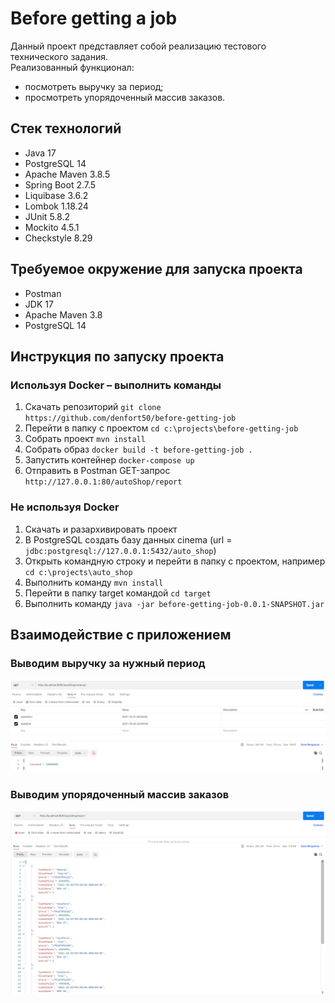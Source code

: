 # Before getting a job

Данный проект представляет собой реализацию тестового технического задания.  
Реализованный функционал:
* посмотреть выручку за период;
* просмотреть упорядоченный массив заказов.

## Стек технологий
* Java 17
* PostgreSQL 14
* Apache Maven 3.8.5
* Spring Boot 2.7.5
* Liquibase 3.6.2
* Lombok 1.18.24
* JUnit 5.8.2
* Mockito 4.5.1
* Checkstyle 8.29

## Требуемое окружение для запуска проекта
* Postman
* JDK 17
* Apache Maven 3.8
* PostgreSQL 14

## Инструкция по запуску проекта
### Используя Docker – выполнить команды
1) Скачать репозиторий `git clone https://github.com/denfort50/before-getting-job`
2) Перейти в папку с проектом `cd c:\projects\before-getting-job`
3) Собрать проект `mvn install`
4) Собрать образ `docker build -t before-getting-job .`
5) Запустить контейнер `docker-compose up`
6) Отправить в Postman GET-запрос `http://127.0.0.1:80/autoShop/report`

### Не используя Docker
1) Скачать и разархивировать проект
2) В PostgreSQL создать базу данных cinema (url = `jdbc:postgresql://127.0.0.1:5432/auto_shop`)
3) Открыть командную строку и перейти в папку с проектом, например `cd c:\projects\auto_shop`
4) Выполнить команду `mvn install`
5) Перейти в папку target командой `cd target`
6) Выполнить команду `java -jar before-getting-job-0.0.1-SNAPSHOT.jar`

## Взаимодействие с приложением

### Выводим выручку за нужный период
![img.png](img/revenue.png)

### Выводим упорядоченный массив заказов
![img.png](img/report.png)